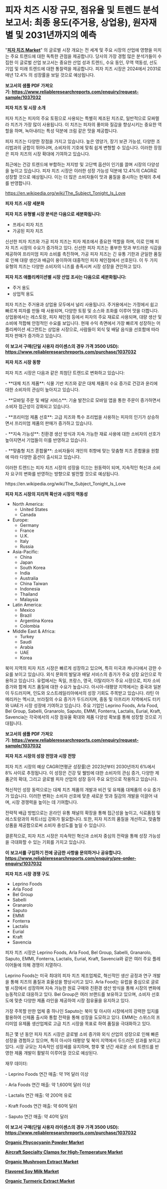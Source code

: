 <p><h1>피자 치즈 시장 규모, 점유율 및 트렌드 분석 보고서: 최종 용도(주거용, 상업용), 원자재별 및 2031년까지의 예측</h1></p><p>"<strong><a href="https://www.reliableresearchreports.com/pizza-cheese-r1037032?utm_campaign=106&utm_medium=7&utm_source=Github&utm_content=ia&utm_term=09102024&utm_id=pizza-cheese">피자 치즈 Market</a></strong>" 의 글로벌 시장 개요는 전 세계 및 주요 시장의 산업에 영향을 미치는 주요 트렌드에 대한 독특한 관점을 제공합니다. 당사의 가장 경험 많은 분석가들이 수집한 이 글로벌 산업 보고서는 중요한 산업 성과 트렌드, 수요 동인, 무역 역동성, 선도 기업 및 미래 트렌드에 대한 통찰력을 제공합니다. 피자 치즈 시장은 2024에서 2031로 매년 12.4% 의 성장률을 보일 것으로 예상됩니다.</p>
<p><strong>보고서의 샘플 PDF 가져오기:&nbsp;<a href="https://www.reliableresearchreports.com/enquiry/request-sample/1037032?utm_campaign=106&utm_medium=7&utm_source=Github&utm_content=ia&utm_term=09102024&utm_id=pizza-cheese">https://www.reliableresearchreports.com/enquiry/request-sample/1037032</a></strong></p>
<p><strong>피자 치즈 및 시장 소개</strong></p>
<p><p>피자 치즈는 피자의 주요 토핑으로 사용되는 특별히 제조된 치즈로, 일반적으로 모짜렐라 치즈가 가장 많이 사용됩니다. 이 치즈는 피자의 풍미와 질감을 향상시키는 중요한 역할을 하며, 녹아내리는 특성 덕분에 크림 같은 맛을 제공합니다.  </p><p>피자 치즈는 다양한 장점을 가지고 있습니다. 높은 영양가, 장기 보관 가능성, 다양한 조리법과의 궁합이 뛰어나며, 소비자의 기호에 맞춰 쉽게 변형할 수 있습니다. 이러한 장점은 피자 치즈의 시장 확대에 기여하고 있습니다. </p><p>최근에는 건강 트렌드에 부합하는 저지방 및 고단백 옵션이 인기를 끌며 시장의 다양성을 높이고 있습니다. 피자 치즈 시장은 이러한 성장 가능성 덕분에 12.4%의 CAGR로 성장할 것으로 예상됩니다. 이는 더 많은 소비자들이 맛과 품질을 중시하는 현재의 추세를 반영합니다.</p></p>
<p><a href="https://en.wikipedia.org/wiki/The_Subject_Tonight_Is_Love?utm_campaign=106&utm_medium=7&utm_source=Github&utm_content=ia&utm_term=09102024&utm_id=pizza-cheese">https://en.wikipedia.org/wiki/The_Subject_Tonight_Is_Love</a></p>
<p><strong>피자 치즈 시장 세분화</strong></p>
<p><strong>피자 치즈 유형별 시장 분석은 다음으로 세분화됩니다:</strong></p>
<p><ul><li>프레시 피자 치즈</li><li>가공된 피자 치즈</li></ul></p>
<p><p>신선한 피자 치즈와 가공 피자 치즈는 피자 제조에서 중요한 역할을 하며, 이로 인해 피자 치즈 시장의 수요가 증가하고 있다. 신선한 피자 치즈는 풍부한 맛과 부드러운 식감을 제공하여 프리미엄 피자 소비를 촉진하며, 가공 피자 치즈는 긴 유통 기한과 균일한 품질로 인해 대량 생산과 배급이 용이하여 대중적인 피자 체인점에서 선호된다. 이 두 가지 유형의 치즈는 다양한 소비자의 니즈를 충족시켜 시장 성장을 견인하고 있다.</p></p>
<p><strong>피자 치즈 애플리케이션별 시장 산업 조사는 다음으로 세분화됩니다:</strong></p>
<p><ul><li>주거 용도</li><li>상업적 용도</li></ul></p>
<p><p>피자 치즈는 주거용과 상업용 모두에서 널리 사용됩니다. 주거용에서는 가정에서 쉽고 빠르게 피자를 만들 때 사용되며, 다양한 토핑 및 소스와 조화를 이루어 맛을 더합니다. 상업용에서는 레스토랑, 피자 체인점 등에서 피자의 주요 재료로 사용되며, 대량 생산 및 소비에 적합해 안정적인 수요를 보입니다. 현재 수익 측면에서 가장 빠르게 성장하는 어플리케이션 세그먼트는 상업용 시장으로, 사람들이 외식 및 배달 음식을 선호함에 따라 피자 판매가 증가하고 있습니다.</p></p>
<p><strong>이 보고서 구매(단일 사용자 라이센스의 경우 가격 3500 USD): <a href="https://www.reliableresearchreports.com/purchase/1037032?utm_campaign=106&utm_medium=7&utm_source=Github&utm_content=ia&utm_term=09102024&utm_id=pizza-cheese">https://www.reliableresearchreports.com/purchase/1037032</a></strong></p>
<p><strong>피자 치즈 시장 동향</strong></p>
<p><p>피자 치즈 시장은 다음과 같은 최첨단 트렌드로 변화하고 있습니다:</p><p>- **대체 치즈 제품**: 식물 기반 치즈와 같은 대체 제품의 수요 증가로 건강과 윤리에 대한 소비자의 관심이 높아지고 있습니다.</p><p>  </p><p>- **모바일 주문 및 배달 서비스**: 기술 발전으로 모바일 앱을 통한 주문이 증가하면서 소비자 접근성이 강화되고 있습니다.</p><p>- **프리미엄 제품 선호**: 고급 치즈와 특수 조리법을 사용하는 피자의 인기가 상승하면서 프리미엄 제품의 판매가 증가하고 있습니다.</p><p>- **지속 가능성**: 친환경 생산 방식과 지속 가능한 재료 사용에 대한 소비자의 선호가 높아지면서 기업들이 이를 반영하고 있습니다.</p><p>- **맞춤형 치즈 혼합물**: 소비자들이 개인의 취향에 맞는 맞춤형 치즈 혼합물을 원함에 따라 다양한 옵션이 출시되고 있습니다.</p><p>이러한 트렌드는 피자 치즈 시장의 성장을 이끄는 원동력이 되며, 지속적인 혁신과 소비자 요구의 변화를 반영하는 방향으로 발전할 것으로 예상됩니다.</p></p>
<p>https://en.wikipedia.org/wiki/The_Subject_Tonight_Is_Love</p>
<p><strong>피자 치즈 시장의 지리적 확산과 시장의 역동성</strong></p>
<p><ul>
    <li>
        North America:
        <ul>
            <li>United States</li>
            <li>Canada</li>
        </ul>
    </li>
    <li>
        Europe:
        <ul>
            <li>Germany</li>
            <li>France</li>
            <li>U.K.</li>
            <li>Italy</li>
            <li>Russia</li>
        </ul>
    </li>
    <li>
        Asia-Pacific:
        <ul>
            <li>China</li>
            <li>Japan</li>
            <li>South Korea</li>
            <li>India</li>
            <li>Australia</li>
            <li>China Taiwan</li>
            <li>Indonesia</li>
            <li>Thailand</li>
            <li>Malaysia</li>
        </ul>
    </li>
    <li>
        Latin America:
        <ul>
            <li>Mexico</li>
            <li>Brazil</li>
            <li>Argentina Korea</li>
            <li>Colombia</li>
        </ul>
    </li>
    <li>
        Middle East & Africa:
        <ul>
            <li>Turkey</li>
            <li>Saudi</li>
            <li>Arabia</li>
            <li>UAE</li>
            <li>Korea</li>
        </ul>
    </li>
    </ul></p>
<p><p>북미 지역의 피자 치즈 시장은 빠르게 성장하고 있으며, 특히 미국과 캐나다에서 강한 수요를 보이고 있습니다. 외식 문화의 발달과 배달 서비스의 증가가 주요 성장 요인으로 작용하고 있습니다. 유럽에서는 독일, 프랑스, 영국, 이탈리아가 주요 시장으로, 피자 소비 증가와 함께 치즈 품질에 대한 수요가 높습니다. 아시아-태평양 지역에서는 중국과 일본이 두드러지며, 인도와 오스트레일리아에서의 성장 기회도 주목받고 있습니다. 라틴 아메리카는 멕시코, 브라질의 수요 증가가 두드러지며, 중동 및 아프리카 지역에서도 터키와 UAE가 시장 성장에 기여하고 있습니다. 주요 기업인 Leprino Foods, Arla Food, Bel Group, Sabelli, Granarolo, Saputo, EMMI, Fonterra, Lactalis, Eurial, Kraft, Savencia는 각국에서의 시장 점유율 확대와 제품 다양성 확보를 통해 성장할 것으로 기대됩니다.</p></p>
<p><strong>보고서의 샘플 PDF 가져오기:&nbsp;<a href="https://www.reliableresearchreports.com/enquiry/request-sample/1037032?utm_campaign=106&utm_medium=7&utm_source=Github&utm_content=ia&utm_term=09102024&utm_id=pizza-cheese">https://www.reliableresearchreports.com/enquiry/request-sample/1037032</a></strong></p>
<p><strong>피자 치즈 시장의 성장 전망과 시장 전망</strong></p>
<p><p>피자 치즈 시장의 예상 CAGR(연평균 성장률)은 2023년부터 2030년까지 6%에서 8% 사이로 추정됩니다. 이 성장은 건강 및 웰빙에 대한 소비자의 관심 증가, 다양한 제품군의 확대, 그리고 글로벌 피자 산업의 성장 등이 주요 요인으로 작용하고 있습니다. </p><p>혁신적인 성장 동력으로는 대체 치즈 제품의 개발과 비건 및 유제품 대체품의 수요 증가가 있습니다. 이러한 변화는 소비자 선호에 맞춘 새로운 맛과 질감의 개발을 이끌어 내며, 시장 경쟁력을 높이는 데 기여합니다. </p><p>전략적 배급 방법으로는 온라인 유통 채널의 확장을 통해 접근성을 높이고, 식료품점 및 레스토랑과의 파트너십 강화가 필요합니다. 또한, 피자 치즈의 품질을 개선하고, 맞춤형 상품을 제공함으로써 소비자 충성도를 높일 수 있습니다. </p><p>결론적으로, 피자 치즈 시장은 지속적인 혁신과 소비자 중심의 전략을 통해 성장 가능성을 극대화할 수 있는 기회를 가지고 있습니다.</p></p>
<p><strong>이 보고서를 구입하기 전에 궁금한 사항을 문의하거나 공유합니다. <a href="https://www.reliableresearchreports.com/enquiry/pre-order-enquiry/1037032?utm_campaign=106&utm_medium=7&utm_source=Github&utm_content=ia&utm_term=09102024&utm_id=pizza-cheese">https://www.reliableresearchreports.com/enquiry/pre-order-enquiry/1037032</a></strong></p>
<p><strong>피자 치즈 시장 경쟁 구도</strong></p>
<p><ul><li>Leprino Foods</li><li>Arla Food</li><li>Bel Group</li><li>Sabelli</li><li>Granarolo</li><li>Saputo</li><li>EMMI</li><li>Fonterra</li><li>Lactalis</li><li>Eurial</li><li>Kraft</li><li>Savencia</li></ul></p>
<p><p>피자 치즈 시장은 Leprino Foods, Arla Food, Bel Group, Sabelli, Granarolo, Saputo, EMMI, Fonterra, Lactalis, Eurial, Kraft, Savencia와 같은 여러 주요 플레이어들에 의해 경쟁이 치열하다.</p><p>Leprino Foods는 미국 최대의 피자 치즈 제조업체로, 혁신적인 생산 공정과 연구 개발을 통해 치즈의 품질과 효율성을 향상시키고 있다. Arla Food는 유럽을 중심으로 글로벌 시장에서 성장하며 지속 가능한 원료 구매와 친환경 생산 방식을 통해 시장의 변화에 능동적으로 대응하고 있다. Bel Group은 여러 브랜드를 보유하고 있으며, 소비자 선호도에 맞춘 다양한 제품 라인을 제공하여 시장 점유율을 유지하고 있다.</p><p>가장 주목할 만한 업체 중 하나인 Saputo는 북미 및 아시아 시장에서의 강력한 입지를 활용하여 신제품 출시와 통합 전략을 통해 성장을 도모하고 있다. EMMI는 스위스의 프리미엄 유제품 생산업체로 고급 치즈 시장을 목표로 하여 품질을 극대화하고 있다. </p><p>최근 몇 년 동안 피자 치즈 시장은 글로벌 소비 증가와 외식 산업의 성장으로 인해 빠른 성장을 경험하고 있으며, 특히 아시아 태평양 및 북미 지역에서 두드러진 성과를 보이고 있다. 시장 규모는 지속적인 성장세를 유지하며, 향후 몇 년간 새로운 소비 트렌드를 반영한 제품 개발이 활발히 이루어질 것으로 예상된다.</p><p>재무 데이터:</p><p>- Leprino Foods 연간 매출: 약 1억 달러 이상</p><p>- Arla Foods 연간 매출: 약 1,600억 달러 이상</p><p>- Lactalis 연간 매출: 약 200억 유로</p><p>- Kraft Foods 연간 매출: 약 60억 달러</p><p>- Saputo 연간 매출: 약 40억 달러</p></p>
<p><strong>이 보고서 구매(단일 사용자 라이센스의 경우 가격 3500 USD): <a href="https://www.reliableresearchreports.com/purchase/1037032?utm_campaign=106&utm_medium=7&utm_source=Github&utm_content=ia&utm_term=09102024&utm_id=pizza-cheese">https://www.reliableresearchreports.com/purchase/1037032</a></strong></p>
<p><strong><p><a href="https://issuu.com/reportprime-2/docs/organic-phycocyanin-powder-market-s_ec06e9c3ee8283?utm_campaign=106&utm_medium=7&utm_source=Github&utm_content=ia&utm_term=09102024&utm_id=pizza-cheese">Organic Phycocyanin Powder Market</a></p><p><a href="https://github.com/NasrinKhan99/Market-Research-Report-List-1/blob/main/aircraft-specialty-clamps-for-high-temperature-market.md?utm_campaign=106&utm_medium=7&utm_source=Github&utm_content=ia&utm_term=09102024&utm_id=pizza-cheese">Aircraft Specialty Clamps for High-Temperature Market</a></p><p><a href="https://www.linkedin.com/pulse/future-innovation-global-organic-mushroom-extract-market-growth-knvse?utm_campaign=106&utm_medium=7&utm_source=Github&utm_content=ia&utm_term=09102024&utm_id=pizza-cheese">Organic Mushroom Extract Market</a></p><p><a href="https://www.linkedin.com/pulse/flavored-soy-milk-market-shifts-strategic-analysis-2024-2031-lgqee?utm_campaign=106&utm_medium=7&utm_source=Github&utm_content=ia&utm_term=09102024&utm_id=pizza-cheese">Flavored Soy Milk Market</a></p><p><a href="https://issuu.com/reportprime-2/docs/organic-turmeric-extract-market-siz_e321bbe3282e8a?utm_campaign=106&utm_medium=7&utm_source=Github&utm_content=ia&utm_term=09102024&utm_id=pizza-cheese">Organic Turmeric Extract Market</a></p></strong></p>
<p></p>